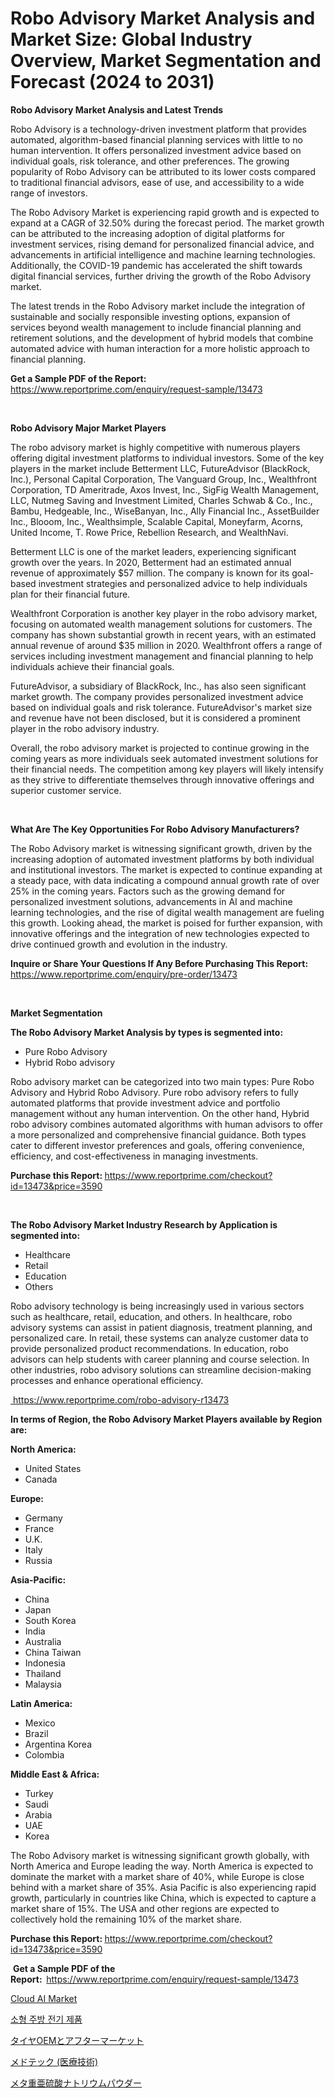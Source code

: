 <p><h1>Robo Advisory Market Analysis and Market Size: Global Industry Overview, Market Segmentation and Forecast (2024 to 2031)</h1></p><p><strong>Robo Advisory Market Analysis and Latest Trends</strong></p>
<p><p>Robo Advisory is a technology-driven investment platform that provides automated, algorithm-based financial planning services with little to no human intervention. It offers personalized investment advice based on individual goals, risk tolerance, and other preferences. The growing popularity of Robo Advisory can be attributed to its lower costs compared to traditional financial advisors, ease of use, and accessibility to a wide range of investors.</p><p>The Robo Advisory Market is experiencing rapid growth and is expected to expand at a CAGR of 32.50% during the forecast period. The market growth can be attributed to the increasing adoption of digital platforms for investment services, rising demand for personalized financial advice, and advancements in artificial intelligence and machine learning technologies. Additionally, the COVID-19 pandemic has accelerated the shift towards digital financial services, further driving the growth of the Robo Advisory market.</p><p>The latest trends in the Robo Advisory market include the integration of sustainable and socially responsible investing options, expansion of services beyond wealth management to include financial planning and retirement solutions, and the development of hybrid models that combine automated advice with human interaction for a more holistic approach to financial planning.</p></p>
<p><strong>Get a Sample PDF of the Report:&nbsp;</strong> <a href="https://www.reportprime.com/enquiry/request-sample/13473">https://www.reportprime.com/enquiry/request-sample/13473</a></p>
<p>&nbsp;</p>
<p><strong>Robo Advisory Major Market Players</strong></p>
<p><p>The robo advisory market is highly competitive with numerous players offering digital investment platforms to individual investors. Some of the key players in the market include Betterment LLC, FutureAdvisor (BlackRock, Inc.), Personal Capital Corporation, The Vanguard Group, Inc., Wealthfront Corporation, TD Ameritrade, Axos Invest, Inc., SigFig Wealth Management, LLC, Nutmeg Saving and Investment Limited, Charles Schwab & Co., Inc., Bambu, Hedgeable, Inc., WiseBanyan, Inc., Ally Financial Inc., AssetBuilder Inc., Blooom, Inc., Wealthsimple, Scalable Capital, Moneyfarm, Acorns, United Income, T. Rowe Price, Rebellion Research, and WealthNavi.</p><p>Betterment LLC is one of the market leaders, experiencing significant growth over the years. In 2020, Betterment had an estimated annual revenue of approximately $57 million. The company is known for its goal-based investment strategies and personalized advice to help individuals plan for their financial future.</p><p>Wealthfront Corporation is another key player in the robo advisory market, focusing on automated wealth management solutions for customers. The company has shown substantial growth in recent years, with an estimated annual revenue of around $35 million in 2020. Wealthfront offers a range of services including investment management and financial planning to help individuals achieve their financial goals.</p><p>FutureAdvisor, a subsidiary of BlackRock, Inc., has also seen significant market growth. The company provides personalized investment advice based on individual goals and risk tolerance. FutureAdvisor's market size and revenue have not been disclosed, but it is considered a prominent player in the robo advisory industry.</p><p>Overall, the robo advisory market is projected to continue growing in the coming years as more individuals seek automated investment solutions for their financial needs. The competition among key players will likely intensify as they strive to differentiate themselves through innovative offerings and superior customer service.</p></p>
<p>&nbsp;</p>
<p><strong>What Are The Key Opportunities For Robo Advisory Manufacturers?</strong></p>
<p><p>The Robo Advisory market is witnessing significant growth, driven by the increasing adoption of automated investment platforms by both individual and institutional investors. The market is expected to continue expanding at a steady pace, with data indicating a compound annual growth rate of over 25% in the coming years. Factors such as the growing demand for personalized investment solutions, advancements in AI and machine learning technologies, and the rise of digital wealth management are fueling this growth. Looking ahead, the market is poised for further expansion, with innovative offerings and the integration of new technologies expected to drive continued growth and evolution in the industry.</p></p>
<p><strong>Inquire or Share Your Questions If Any Before Purchasing This Report:</strong> <a href="https://www.reportprime.com/enquiry/pre-order/13473">https://www.reportprime.com/enquiry/pre-order/13473</a></p>
<p>&nbsp;</p>
<p><strong>Market Segmentation</strong></p>
<p><strong>The Robo Advisory Market Analysis by types is segmented into:</strong></p>
<p><ul><li>Pure Robo Advisory</li><li>Hybrid Robo advisory</li></ul></p>
<p><p>Robo advisory market can be categorized into two main types: Pure Robo Advisory and Hybrid Robo Advisory. Pure robo advisory refers to fully automated platforms that provide investment advice and portfolio management without any human intervention. On the other hand, Hybrid robo advisory combines automated algorithms with human advisors to offer a more personalized and comprehensive financial guidance. Both types cater to different investor preferences and goals, offering convenience, efficiency, and cost-effectiveness in managing investments.</p></p>
<p><strong>Purchase this Report:&nbsp;</strong><a href="https://www.reportprime.com/checkout?id=13473&price=3590">https://www.reportprime.com/checkout?id=13473&price=3590</a></p>
<p>&nbsp;</p>
<p><strong>The Robo Advisory Market Industry Research by Application is segmented into:</strong></p>
<p><ul><li>Healthcare</li><li>Retail</li><li>Education</li><li>Others</li></ul></p>
<p><p>Robo advisory technology is being increasingly used in various sectors such as healthcare, retail, education, and others. In healthcare, robo advisory systems can assist in patient diagnosis, treatment planning, and personalized care. In retail, these systems can analyze customer data to provide personalized product recommendations. In education, robo advisors can help students with career planning and course selection. In other industries, robo advisory solutions can streamline decision-making processes and enhance operational efficiency.</p></p>
<p><a href="https://www.reportprime.com/robo-advisory-r13473">&nbsp;https://www.reportprime.com/robo-advisory-r13473</a></p>
<p><strong>In terms of Region, the Robo Advisory Market Players available by Region are:</strong></p>
<p>
    <p> <strong> North America: </strong>
        <ul>
            <li>United States</li>
            <li>Canada</li>
        </ul>
        </p> 
    <p> <strong> Europe: </strong>
        <ul>
            <li>Germany</li>
            <li>France</li>
            <li>U.K.</li>
            <li>Italy</li>
            <li>Russia</li>
        </ul>
        </p> 
    <p> <strong> Asia-Pacific: </strong>
        <ul>
            <li>China</li>
            <li>Japan</li>
            <li>South Korea</li>
            <li>India</li>
            <li>Australia</li>
            <li>China Taiwan</li>
            <li>Indonesia</li>
            <li>Thailand</li>
            <li>Malaysia</li>
        </ul>
        </p> 
    <p> <strong> Latin America: </strong>
        <ul>
            <li>Mexico</li>
            <li>Brazil</li>
            <li>Argentina Korea</li>
            <li>Colombia</li>
        </ul>
        </p> 
    <p> <strong> Middle East & Africa: </strong>
        <ul>
            <li>Turkey</li>
            <li>Saudi</li>
            <li>Arabia</li>
            <li>UAE</li>
            <li>Korea</li>
        </ul>
    </p>
    </p>
<p><p>The Robo Advisory market is witnessing significant growth globally, with North America and Europe leading the way. North America is expected to dominate the market with a market share of 40%, while Europe is close behind with a market share of 35%. Asia Pacific is also experiencing rapid growth, particularly in countries like China, which is expected to capture a market share of 15%. The USA and other regions are expected to collectively hold the remaining 10% of the market share.</p></p>
<p><strong>Purchase this Report: </strong><a href="https://www.reportprime.com/checkout?id=13473&price=3590">https://www.reportprime.com/checkout?id=13473&price=3590</a></p>
<p>&nbsp;<strong>Get a Sample PDF of the Report:&nbsp;&nbsp;</strong><a href="https://www.reportprime.com/enquiry/request-sample/13473">https://www.reportprime.com/enquiry/request-sample/13473</a></p>
<p><strong></strong></p>
<p><p><a href="https://github.com/SashaBeier2023/Market-Research-Report-List-1/blob/main/cloud-ai-market.md">Cloud AI Market</a></p><p><a href="https://medium.com/@emmettsaynford43546/%EC%9E%91%EC%9D%80-%EC%A3%BC%EB%B0%A9-%EC%A0%84%EA%B8%B0-%EC%A0%9C%ED%92%88-%EC%8B%9C%EC%9E%A5-%EC%84%B1%EA%B3%B5%EC%A0%81%EC%9D%B8-%EB%B9%84%EC%A6%88%EB%8B%88%EC%8A%A4-%EC%A0%84%EB%9E%B5%EC%9D%98-%EC%97%B4%EC%87%A0-2031%EB%85%84%EA%B9%8C%EC%A7%80%EC%9D%98-%EC%98%88%EC%B8%A1-48089a3fc82d">소형 주방 전기 제품</a></p><p><a href="https://github.com/VernieBarton2023/Market-Research-Report-List-1/blob/main/444159380296.md">タイヤOEMとアフターマーケット</a></p><p><a href="https://github.com/LenoraKris2023/Market-Research-Report-List-1/blob/main/771161180295.md">メドテック (医療技術)</a></p><p><a href="https://medium.com/@hugofirst21/%E4%BA%9C%E7%A1%AB%E9%85%B8%E3%83%8A%E3%83%88%E3%83%AA%E3%82%A6%E3%83%A0%E3%83%91%E3%82%A6%E3%83%80%E3%83%BC%E5%B8%82%E5%A0%B4-%E7%AB%B6%E4%BA%89%E5%88%86%E6%9E%90-%E5%B8%82%E5%A0%B4%E5%8B%95%E5%90%91-2031%E5%B9%B4%E3%81%BE%E3%81%A7%E3%81%AE%E4%BA%88%E6%B8%AC-acfe9b5d441a">メタ重亜硫酸ナトリウムパウダー</a></p></p>